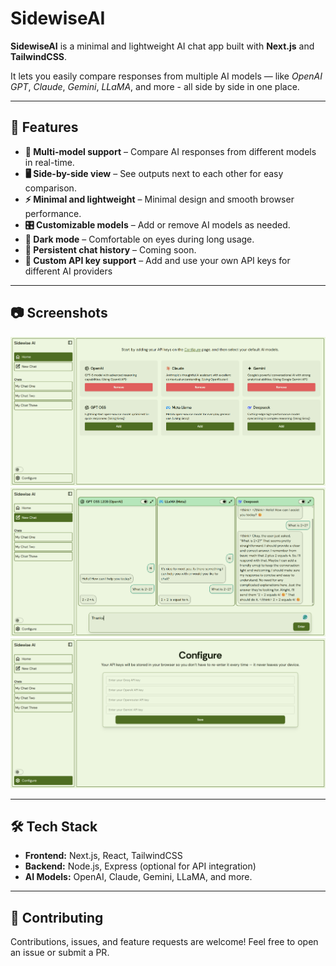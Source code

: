 # SidewiseAI
**SidewiseAI** is a minimal and lightweight AI chat app built with **Next.js** and **TailwindCSS**.

It lets you easily compare responses from multiple AI models — like *OpenAI GPT*, *Claude*, *Gemini*, *LLaMA*, and more - all side by side in one place.

---

## 🚀 Features
- **🤖 Multi-model support** – Compare AI responses from different models in real-time.
- **🖥️ Side-by-side view** – See outputs next to each other for easy comparison.
- **⚡ Minimal and lightweight** – Minimal design and smooth browser performance.
- **🎛️ Customizable models** – Add or remove AI models as needed.
- **🌙 Dark mode** – Comfortable on eyes during long usage.
- **💾 Persistent chat history** – Coming soon.
- **🔑 Custom API key support** – Add and use your own API keys for different AI providers

---

## 📷 Screenshots
![Sidewise AI home page](public/sidewise-ai-img-1.png)
![Sidewise AI new chat page](public/sidewise-ai-img-2.png)
![Sidewise AI configure page](public/sidewise-ai-img-3.png)

---

## 🛠️ Tech Stack
- **Frontend:** Next.js, React, TailwindCSS
- **Backend:** Node.js, Express (optional for API integration)
- **AI Models:** OpenAI, Claude, Gemini, LLaMA, and more.

---

## 🤝 Contributing
Contributions, issues, and feature requests are welcome! Feel free to open an issue or submit a PR.